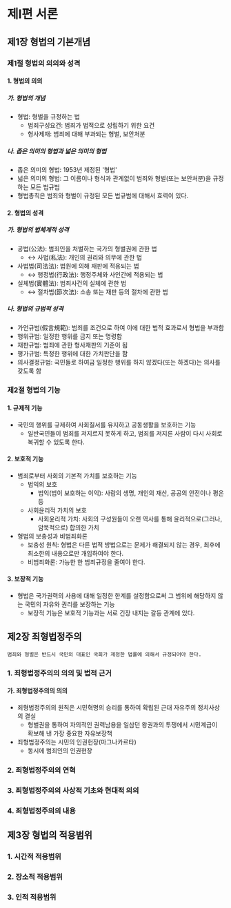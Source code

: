 # 제I편 서론

## 제1장 형법의 기본개념

### 제1절 형법의 의의와 성격

#### 1. 형법의 의의

##### 가. 형법의 개념

- 형법: 형벌을 규정하는 법
  - 범죄구성요건: 범죄가 법적으로 성립하기 위한 요건
  - 형사제재: 범죄에 대해 부과되는 형벌, 보안처분

##### 나. 좁은 의미의 형법과 넓은 의미의 형법

- 좁은 의미의 형법: 1953년 제정된 '형법'
- 넓은 의미의 형법: 그 이름이나 형식과 관계없이 범죄와 형벌(또는 보안처분)을 규정하는 모든 법규범
- 형법총칙은 범죄와 형벌이 규정된 모든 법규범에 대해서 효력이 있다.

#### 2. 형법의 성격

##### 가. 형법의 법체계적 성격

- 공법(公法): 범죄인을 처벌하는 국가의 형벌권에 관한 법
  - ↔ 사법(私法): 개인의 권리와 의무에 관한 법
- 사법법(司法法): 법원에 의해 재판에 적용되는 법
  - ↔ 행정법(行政法): 행정주체와 사인간에 적용되는 법
- 실체법(實體法): 범죄사건의 실체에 관한 법
  - ↔ 절차법(節次法): 소송 또는 재판 등의 절차에 관한 법

##### 나. 형법의 규범적 성격

- 가언규범(假言規範): 범죄를 조건으로 하여 이에 대한 법적 효과로서 형법을 부과함
- 행위규범: 일정한 행위를 금지 또는 명령함
- 재판규범: 범죄에 관한 형사재판의 기준이 됨
- 평가규범: 특정한 행위에 대한 가치판단을 함
- 의사결정규범: 국민들로 하여금 일정한 행위를 하지 않겠다(또는 하겠다)는 의사를 갖도록 함

### 제2절 형법의 기능

#### 1. 규제적 기능

- 국민의 행위를 규제하여 사회질서를 유지하고 공동생활을 보호하는 기능
  - 일반국민들이 범죄를 저지르지 못하게 하고, 범죄를 저지른 사람이 다시 사회로 복귀할 수 있도록 한다.

#### 2. 보호적 기능

- 범죄로부터 사회의 기본적 가치를 보호하는 기능
  - 법익의 보호
    - 법익(법이 보호하는 이익): 사람의 생명, 개인의 재산, 공공의 안전이나 평온 등
  - 사회윤리적 가치의 보호
    - 사회윤리적 가치: 사회의 구성원들이 오랜 역사를 통해 윤리적으로(그러나, 암묵적으로) 합의한 가치
- 형법의 보충성과 비범죄화론
  - 보충성 원칙: 형법은 다른 법적 방법으로는 문제가 해결되지 않는 경우, 최후에 최소한의 내용으로만 개입하여야 한다.
  - 비범죄화론: 가능한 한 범죄규정을 줄여야 한다.

#### 3. 보장적 기능

- 형법은 국가권력의 사용에 대해 일정한 한계를 설정함으로써 그 범위에 해당하지 않는 국민의 자유와 권리를 보장하는 기능
  - 보장적 기능은 보호적 기능과는 서로 긴장 내지는 갈등 관계에 있다.

## 제2장 죄형법정주의

```
범죄와 형벌은 반드시 국민의 대표인 국회가 제정한 법률에 의해서 규정되어야 한다.
```

### 1. 죄형법정주의의 의의 및 법적 근거

#### 가. 죄형법정주의의 의의

- 죄형법정주의의 원칙은 시민혁명의 승리를 통하여 확립된 근대 자유주의 정치사상의 결실
  - 형벌권을 통하여 자의적인 권력남용을 일삼던 왕권과의 투쟁에서 시민계급이 확보해 낸 가장 중요한 자유보장책
- 죄형법정주의는 시민의 인권헌장(마그나카르타)
  - 동시에 범죄인의 인권현장

### 2. 죄형법정주의의 연혁

### 3. 죄형법정주의의 사상적 기초와 현대적 의의

### 4. 죄형법정주의의 내용

## 제3장 형법의 적용범위

### 1. 시간적 적용범위

### 2. 장소적 적용범위

### 3. 인적 적용범위
